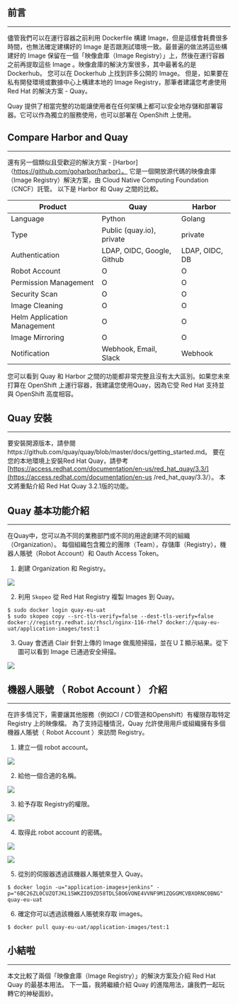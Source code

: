 

前言
------------

-----


儘管我們可以在運行容器之前利用 Dockerfile 構建 Image，但是這樣會耗費很多時間，也無法確定建構好的 Image 是否跟測試環境一致。最普遍的做法將這些構建好的 Image 保留在一個「映像倉庫（Image Registry）」上，然後在運行容器之前再提取這些 Image 。映像倉庫的解決方案很多，其中最著名的是 Dockerhub。 您可以在 Dockerhub 上找到許多公開的 Image。 但是，如果要在私有開發環境或數據中心上構建本地的 Image Registry，那筆者建議您考慮使用 Red Hat 的解決方案 - Quay。

Quay 提供了相當完整的功能讓使用者在任何架構上都可以安全地存儲和部署容器。它可以作為獨立的服務使用，也可以部署在 OpenShift 上使用。


Compare Harbor and Quay
----------------------

-----


還有另一個類似且受歡迎的解決方案 - [Harbor]（https://github.com/goharbor/harbor）。 它是一個開放源代碼的映像倉庫（Image Registry）解決方案，由 Cloud Native Computing Foundation（CNCF）託管。 以下是 Harbor 和 Quay 之間的比較。


| Product | Quay | Harbor |
|---------|------|--------|
| Language                      | Python | Golang |
| Type                          | Public (quay.io), private | private |
| Authentication                | LDAP, OIDC, Google, Github  | LDAP, OIDC, DB |
| Robot Account                 | O | O |
| Permission Management         | O | O |
| Security Scan                 | O | O |
| Image Cleaning               | O | O |
| Helm Application Management   | O | O |
| Image Mirroring               | O | O |
| Notification                  | Webhook, Email, Slack | Webhook |


您可以看到 Quay 和 Harbor 之間的功能都非常完整且沒有太大區別。如果您未來打算在 OpenShift 上運行容器，我建議您使用Quay，因為它受 Red Hat 支持並與 OpenShift 高度相容。


Quay 安裝
-----------------------------

-----


要安裝開源版本，請參閱https://github.com/quay/quay/blob/master/docs/getting_started.md。 要在您的本地環境上安裝Red Hat Quay，請參考[https://access.redhat.com/documentation/en-us/red_hat_quay/3.3/](https://access.redhat.com/documentation/en-us /red_hat_quay/3.3/）。 本文將重點介紹 Red Hat Quay 3.2.1版的功能。


Quay 基本功能介紹
-------------------

-----


在Quay中，您可以為不同的業務部門或不同的用途創建不同的組織（Organization）。 每個組織包含獨立的團隊（Team），存儲庫（Registry），機器人賬號（Robot Account）和 Oauth Access Token。

1. 創建 Organization 和 Registry。

![](images/03_quay/02.png)


2. 利用 ``Skopeo`` 從 Red Hat Registry 複製 Images 到 Quay。

```
$ sudo docker login quay-eu-uat
$ sudo skopeo copy --src-tls-verify=false --dest-tls-verify=false docker://registry.redhat.io/rhscl/nginx-116-rhel7 docker://quay-eu-uat/application-images/test:1
```

3. Quay 會透過 Clair 針對上傳的 Image 做風險掃描，並在ＵＩ顯示結果。從下圖可以看到 Image 已通過安全掃描。

![](images/03_quay/03.png)



機器人賬號 （ Robot Account ） 介紹
--------------------

-----


在許多情況下，需要讓其他服務（例如CI / CD管道和Openshift）有權限存取特定 Registry 上的映像檔。 為了支持這種情況，Quay 允許使用用戶或組織擁有多個機器人賬號（ Robot Account ）來訪問 Registry。


1. 建立一個 robot account。

![](images/03_quay/04.png)

2. 給他一個合適的名稱。

![](images/03_quay/05.png)

3. 給予存取 Registry的權限。

![](images/03_quay/06.png)


4. 取得此 robot account 的密碼。

![](images/03_quay/07.png)

![](images/03_quay/08.png)

5. 從別的伺服器透過該機器人賬號來登入 Quay。

```
$ docker login -u="application-images+jenkins" -p="6BC26ZL0CUZQTJKL1SWKZIO9ZD58TDLS8O6VONE4VVNF9M1ZQGGMCVBXORNC0BNG" quay-eu-uat
```

6. 確定你可以透過該機器人賬號來存取 images。

```
$ docker pull quay-eu-uat/application-images/test:1
```

小結啦
------

-----



本文比較了兩個「映像倉庫（Image Registry）」的解決方案及介紹 Red Hat Quay 的最基本用法。 下一篇，我將繼續介紹 Quay 的進階用法，讓我們一起玩轉它的神秘面紗。


